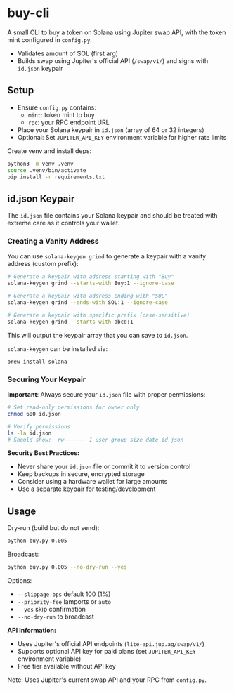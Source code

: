 # buy-cli

A small CLI to buy a token on Solana using Jupiter swap API, with the token mint configured in `config.py`.

- Validates amount of SOL (first arg)
- Builds swap using Jupiter's official API (`/swap/v1/`) and signs with `id.json` keypair

## Setup

- Ensure `config.py` contains:
  - `mint`: token mint to buy
  - `rpc`: your RPC endpoint URL
- Place your Solana keypair in `id.json` (array of 64 or 32 integers)
- Optional: Set `JUPITER_API_KEY` environment variable for higher rate limits

Create venv and install deps:

```bash
python3 -m venv .venv
source .venv/bin/activate
pip install -r requirements.txt
```

## id.json Keypair

The `id.json` file contains your Solana keypair and should be treated with extreme care as it controls your wallet.

### Creating a Vanity Address

You can use `solana-keygen grind` to generate a keypair with a vanity address (custom prefix):

```bash
# Generate a keypair with address starting with "Buy"
solana-keygen grind --starts-with Buy:1 --ignore-case

# Generate a keypair with address ending with "SOL"
solana-keygen grind --ends-with SOL:1 --ignore-case

# Generate a keypair with specific prefix (case-sensitive)
solana-keygen grind --starts-with abcd:1
```

This will output the keypair array that you can save to `id.json`.

`solana-keygen` can be installed via:

```
brew install solana
```

### Securing Your Keypair

**Important**: Always secure your `id.json` file with proper permissions:

```bash
# Set read-only permissions for owner only
chmod 600 id.json

# Verify permissions
ls -la id.json
# Should show: -rw------- 1 user group size date id.json
```

**Security Best Practices:**
- Never share your `id.json` file or commit it to version control
- Keep backups in secure, encrypted storage
- Consider using a hardware wallet for large amounts
- Use a separate keypair for testing/development

## Usage

Dry-run (build but do not send):

```bash
python buy.py 0.005
```

Broadcast:

```bash
python buy.py 0.005 --no-dry-run --yes
```

Options:
- `--slippage-bps` default 100 (1%)
- `--priority-fee` lamports or `auto`
- `--yes` skip confirmation
- `--no-dry-run` to broadcast

**API Information:**
- Uses Jupiter's official API endpoints (`lite-api.jup.ag/swap/v1/`)
- Supports optional API key for paid plans (set `JUPITER_API_KEY` environment variable)
- Free tier available without API key

Note: Uses Jupiter's current swap API and your RPC from `config.py`.
